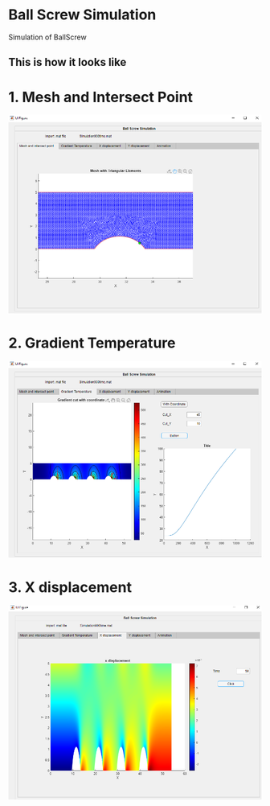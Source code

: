 # Ball Screw Simulation
Simulation of BallScrew


## This is how it looks like

# 1. Mesh and Intersect Point
<img src ="mesh.PNG" width ="700"/>

# 2. Gradient Temperature
<img src ="gradient.PNG" width ="700"/>

# 3. X displacement
<img src ="x.PNG" width ="700"/>

